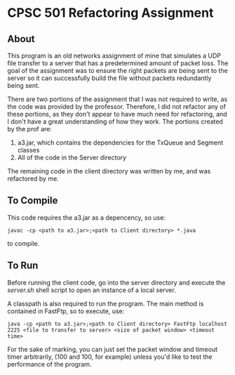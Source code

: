 # CPSC 501 Refactoring Assignment

## About
This program is an old networks assignment of mine that simulates a UDP file transfer to a server that has a predetermined amount of packet loss. The goal of the assignment was to ensure the right packets are being sent to the server so it can successfully build the file without packets redundantly being sent.

There are two portions of the assignment that I was not required to write, as the code was provided by the professor. Therefore, I did not refactor any of these portions, as they don't appear to have much need for refactoring, and I don't have a great understanding of how they work. The portions created by the prof are:
1. a3.jar, which contains the dependencies for the TxQueue and Segment classes
2. All of the code in the Server directory

The remaining code in the client directory was written by me, and was refactored by me.

## To Compile
This code requires the a3.jar as a depencency, so use:

`javac -cp <path to a3.jar>;<path to Client directory> *.java`

to compile.

## To Run
Before running the client code, go into the server directory and execute the *server.sh* shell script to open an instance of a local server.

A classpath is also required to run the program. The main method is contained in FastFtp, so to execute, use:

`java -cp <path to a3.jar>;<path to Client directory> FastFtp localhost 2225 <file to transfer to server> <size of packet window> <timeout time>`

For the sake of marking, you can just set the packet window and timeout timer arbitrarily, (100 and 100, for example) unless you'd like to test the performance of the program.

